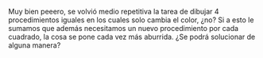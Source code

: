 Muy bien peeero, se volvió medio repetitiva la tarea de dibujar 4 procedimientos iguales en los cuales solo cambia el color, ¿no? Si a esto le sumamos que además necesitamos un nuevo procedimiento por cada cuadrado, la cosa se pone cada vez más aburrida. ¿Se podrá solucionar de alguna manera?